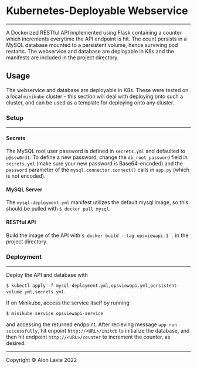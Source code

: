 # Kubernetes-Deployable Webservice #

---
A Dockerized RESTful API implemented using Flask containing a counter which increments
everytime the API endpoint is hit. The count persists in a MySQL
database mounted to a persistent volume, hence surviving pod restarts.
The webservice and database are deployable in K8s and the manifests
are included in the project directory. 

## Usage ##

The webservice and database are deployable in K8s. These were tested on a local
```minikube``` cluster - this section will deal with deploying onto such a cluster, and can be 
used as a template for deploying onto any cluster.

### Setup ###

---

#### Secrets ####

The MySQL root user password is defined in ```secrets.yml``` and defaulted to
```p@ssw0rd1```. To define a new password, change the ```db_root_password```
field in ```secrets.yml``` (make sure your new password is Base64-encoded) and the ```password``` parameter of the ```mysql.connector.connect()```
calls in ```app.py``` (which is not encoded).

#### MySQL Server ####

The ```mysql-deployment.yml``` manifest utilizes the default
mysql image, so this should be pulled with ```$ docker pull mysql```.

#### RESTful API ####

Build the image of the API with ```$ docker build --tag opsviewapi-1 .```
in the project directory.

### Deployment ###

---

Deploy the API and database with 

```$ kubectl apply -f mysql-deployment.yml,opsviewapi.yml,persistent-volume.yml,secrets.yml```.

If on Minikube, access the service itself by running

```$ minikube service opsviewapi-service``` 

and accessing the returned endpoint. After recieving message ```app run successfully```, hit enpoint
```http://<URL>/initdb``` to initialize the database, and then hit endpoint
```http://<URL>/counter``` to increment the counter, as desired.

---

Copyright &copy; Alon Lavie 2022
